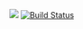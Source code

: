 
<a href="https://codeclimate.com/github/Natasha2202/python-project-lvl1/maintainability"><img src="https://api.codeclimate.com/v1/badges/6b0c311eda5fe2a00fdd/maintainability" /></a>
[![Build Status](https://travis-ci.com/Natasha2202/python-project-lvl1.svg?branch=master)](https://travis-ci.com/Natasha2202/python-project-lvl1)
